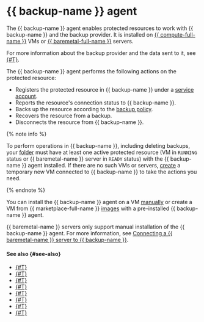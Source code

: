 # {{ backup-name }} agent

The {{ backup-name }} agent enables protected resources to work with {{ backup-name }} and the backup provider. It is installed on [{{ compute-full-name }}](../../compute/index.yaml) VMs or [{{ baremetal-full-name }}](../../baremetal/index.yaml) servers.

For more information about the backup provider and the data sent to it, see [{#T}](index.md#providers).

The {{ backup-name }} agent performs the following actions on the protected resource:

* Registers the protected resource in {{ backup-name }} under a [service account](vm-connection.md#sa).
* Reports the resource's connection status to {{ backup-name }}.
* Backs up the resource according to the [backup policy](policy.md).
* Recovers the resource from a backup.
* Disconnects the resource from {{ backup-name }}.

{% note info %}

To perform operations in {{ backup-name }}, including deleting backups, your [folder](../../resource-manager/concepts/resources-hierarchy.md#folder) must have at least one active protected resource (VM in `RUNNING` status or {{ baremetal-name }} server in `READY` status) with the {{ backup-name }} agent installed. If there are no such VMs or servers, [create](../operations/create-vm.md) a temporary new VM connected to {{ backup-name }} to take the actions you need.

{% endnote %}

You can install the {{ backup-name }} agent on a VM [manually](vm-connection.md#self-install) or create a VM from {{ marketplace-full-name }} [images](vm-connection.md#os) with a pre-installed {{ backup-name }} agent.

{{ baremetal-name }} servers only support manual installation of the {{ backup-name }} agent. For more information, see [Connecting a {{ baremetal-name }} server to {{ backup-name }}](../operations/backup-baremetal/backup-baremetal.md).


#### See also {#see-also}

* [{#T}](../operations/connect-vm-linux.md)
* [{#T}](../operations/connect-vm-oslogin-linux.md)
* [{#T}](../operations/connect-vm-windows.md)
* [{#T}](../operations/refresh-connection.md)
* [{#T}](../operations/update-backup-agent.md)
* [{#T}](../operations/refresh-connection-oslogin-linux.md)
* [{#T}](../operations/backup-baremetal/backup-baremetal.md)
* [{#T}](../operations/backup-baremetal/refresh-connection.md)